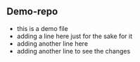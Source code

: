 ## Demo-repo
- this is a demo file
- adding a line here just for the sake for it
- adding another line here
- adding another line to see the changes 
